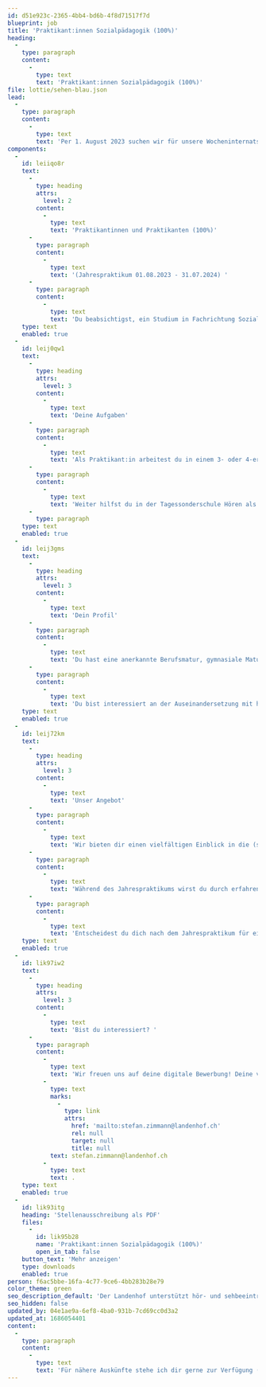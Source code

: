 ```yaml
---
id: d51e923c-2365-4bb4-bd6b-4f8d71517f7d
blueprint: job
title: 'Praktikant:innen Sozialpädagogik (100%)'
heading:
  -
    type: paragraph
    content:
      -
        type: text
        text: 'Praktikant:innen Sozialpädagogik (100%)'
file: lottie/sehen-blau.json
lead:
  -
    type: paragraph
    content:
      -
        type: text
        text: 'Per 1. August 2023 suchen wir für unsere Wocheninternats- und Tageshortgruppen'
components:
  -
    id: leiiqo8r
    text:
      -
        type: heading
        attrs:
          level: 2
        content:
          -
            type: text
            text: 'Praktikantinnen und Praktikanten (100%)'
      -
        type: paragraph
        content:
          -
            type: text
            text: '(Jahrespraktikum 01.08.2023 - 31.07.2024) '
      -
        type: paragraph
        content:
          -
            type: text
            text: 'Du beabsichtigst, ein Studium in Fachrichtung Sozialpädagogik, Logopädie oder an der Hochschule für Pädagogik zu beginnen? Dann absolviere das obligatorische Vorpraktikum bei uns!'
    type: text
    enabled: true
  -
    id: leij0qw1
    text:
      -
        type: heading
        attrs:
          level: 3
        content:
          -
            type: text
            text: 'Deine Aufgaben'
      -
        type: paragraph
        content:
          -
            type: text
            text: 'Als Praktikant:in arbeitest du in einem 3- oder 4-er Team und übernimmst im Rahmen deiner Funktion Aufgaben im sozialpädagogischen Arbeitsfeld. '
      -
        type: paragraph
        content:
          -
            type: text
            text: 'Weiter hilfst du in der Tagessonderschule Hören als Klassenassistent:in mit und unterstützt Kolleg:innen des Audiopädagogischen Dienstes bei der Durchführung der Fördergruppe.'
      -
        type: paragraph
    type: text
    enabled: true
  -
    id: leij3gms
    text:
      -
        type: heading
        attrs:
          level: 3
        content:
          -
            type: text
            text: 'Dein Profil'
      -
        type: paragraph
        content:
          -
            type: text
            text: 'Du hast eine anerkannte Berufsmatur, gymnasiale Matur oder Fachmatur abgeschlossen, oder absolvierst bei uns ein Jahrespraktikum im Rahmen deiner Fachmaturität Soziale Arbeit. '
      -
        type: paragraph
        content:
          -
            type: text
            text: 'Du bist interessiert an der Auseinandersetzung mit hörbeeinträchtigten Kindern und Jugendlichen und arbeitest engagiert und motiviert im Team. '
    type: text
    enabled: true
  -
    id: leij72km
    text:
      -
        type: heading
        attrs:
          level: 3
        content:
          -
            type: text
            text: 'Unser Angebot'
      -
        type: paragraph
        content:
          -
            type: text
            text: 'Wir bieten dir einen vielfältigen Einblick in die (sozial-)pädagogische Arbeit mit schwerhörigen Kindern und Jugendlichen und ein professionelles, wertschätzendes Umfeld. '
      -
        type: paragraph
        content:
          -
            type: text
            text: 'Während des Jahrespraktikums wirst du durch erfahrene Sozialpädagog:innen begleitet und hast die Möglichkeit, dich regelmässig mit anderen Praktikant:innen auszutauschen. '
      -
        type: paragraph
        content:
          -
            type: text
            text: 'Entscheidest du dich nach dem Jahrespraktikum für ein Studium der Sozialpädagogik, hast du die Möglichkeit, die studienbegleitende Praxisausbildung bei uns zu absolvieren.'
    type: text
    enabled: true
  -
    id: lik97iw2
    text:
      -
        type: heading
        attrs:
          level: 3
        content:
          -
            type: text
            text: 'Bist du interessiert? '
      -
        type: paragraph
        content:
          -
            type: text
            text: 'Wir freuen uns auf deine digitale Bewerbung! Deine vollständigen Bewerbungsunterlagen schickst du bitte per E-Mail an Stefan Zimmann, Leiter Sozialpädagogik, '
          -
            type: text
            marks:
              -
                type: link
                attrs:
                  href: 'mailto:stefan.zimmann@landenhof.ch'
                  rel: null
                  target: null
                  title: null
            text: stefan.zimmann@landenhof.ch
          -
            type: text
            text: .
    type: text
    enabled: true
  -
    id: lik93itg
    heading: 'Stellenausschreibung als PDF'
    files:
      -
        id: lik95b28
        name: 'Praktikant:innen Sozialpädagogik (100%)'
        open_in_tab: false
    button_text: 'Mehr anzeigen'
    type: downloads
    enabled: true
person: f6ac5bbe-16fa-4c77-9ce6-4bb283b28e79
color_theme: green
seo_description_default: 'Der Landenhof unterstützt hör- und sehbeeinträchtigte Kinder & Jugendliche in ihrem selbstbestimmten Leben durch Förderung ihrer Fähigkeiten & Entwicklung'
seo_hidden: false
updated_by: 04e1ae9a-6ef8-4ba0-931b-7cd69cc0d3a2
updated_at: 1686054401
content:
  -
    type: paragraph
    content:
      -
        type: text
        text: 'Für nähere Auskünfte stehe ich dir gerne zur Verfügung (M0-Do).'
---
```

